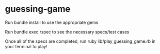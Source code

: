 # guessing-game

Run bundle install to use the appropriate gems

Run bundle exec rspec to see the necessary specs/test cases

Once all of the specs are completed, run ruby lib/play_guessing_game.rb in your terminal to play!
